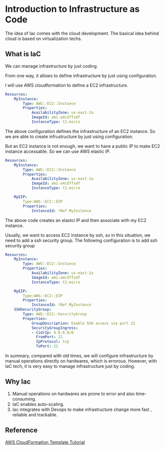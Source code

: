 # Introduction to Infrastructure as Code 

The idea of Iac comes with the cloud development. The basical idea behind cloud is based on virtualization techs.  

## What is IaC

We can manage infrastructure by just coding. 

From one way, it allows to define infrastructure by just using configuration.

I will use AWS cloudformation to define a EC2 infrastructure. 

```yml
Resources:
    MyInstance:
        Type: AWS::EC2::Instance
        Properties:
            AvailabilityZone: us-east-1a
            ImageId: ami-a4cd7fsdf
            InstanceType: t2.micro
```

The above configuration defines the infrastructure of an EC2 instance. So we are able to create infrustructure by just using configuration. 


But an EC2 instance is not enough, we want to have a public IP to make EC2 instance accessable. So we can use AWS elastic IP. 

```yml
Resources:
    MyInstance:
        Type: AWS::EC2::Instance
        Properties:
            AvailabilityZone: us-east-1a
            ImageId: ami-a4cd7fsdf
            InstanceType: t2.micro

    MyEIP:
        Type:AWS::EC2::EIP
        Properties:
            InstanceId: !Ref MyInstance
```

The above code creates an elastci IP and then associate with my EC2 instance. 

Usually, we want to access EC2 instance by ssh, so in this situation, we need to add a ssh security group. The following configuration is to add ssh security group 

```yml
Resources:
    MyInstance:
        Type: AWS::EC2::Instance
        Properties:
            AvailabilityZone: us-east-1a
            ImageId: ami-a4cd7fsdf
            InstanceType: t2.micro

    MyEIP:
        Type:AWS::EC2::EIP
        Properties:
            InstanceId: !Ref MyInstance
    SSHSecurityGroup:
        Type: AWS::EC2::SecurityGroup
        Properties:
            GroupDescription: Enable SSH access via port 22
            SecurityGroupIngress:
            - CidrIp: 0.0.0.0/0
              FromPort: 22
              IpProtocol: tcp
              ToPort: 22
```

In summary, compared with old times, we will configure infrastructure by manual operations directly on hardwares, which is errorous. However, with IaC tech, it is very easy to manage infrastructure just by coding. 
## Why Iac

1. Manual operations on hardwares are  prone to error and also time-consuming. 
2. IaC enables auto-scaling. 
3. Iac integrates with Devops to make infrastructure change more fast , reliable and trackable. 


## Reference 

[AWS CloudFormation Template Tutorial](https://www.youtube.com/watch?v=_jqwVpO1w6A)